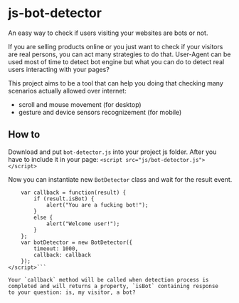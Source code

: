 # js-bot-detector
An easy way to check if users visiting your websites are bots or not. 

If you are selling products online or you just want to check if your visitors are real persons, you can act many strategies to do that.
User-Agent can be used most of time to detect bot engine but what you can do to detect real users interacting with your pages?

This project aims to be a tool that can help you doing that checking many scenarios actually allowed over internet:
- scroll and mouse movement (for desktop)
- gesture and device sensors recognizement (for mobile)

## How to
Download and put `bot-detector.js` into your project js folder.
After you have to include it in your page:
```<script src="js/bot-detector.js"></script>```

Now you can instantiate new `BotDetector` class and wait for the result event. 
```<script type="text/javascript" language="javascript">
	var callback = function(result) {
		if (result.isBot) {
			alert("You are a fucking bot!");
		}
		else {
			alert("Welcome user!");
		}
	};
	var botDetector = new BotDetector({
		timeout: 1000,
		callback: callback
	});
</script>```

Your `callback` method will be called when detection process is completed and will returns a property, `isBot` containing response
to your question: is, my visitor, a bot?
